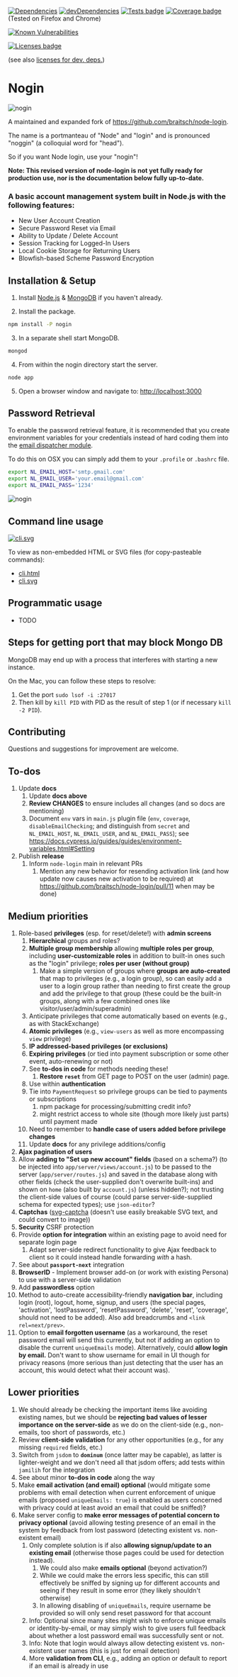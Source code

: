 <!--
[![npm](https://img.shields.io/npm/v/nogin.svg)](https://www.npmjs.com/package/nogin)
-->
[![Dependencies](https://img.shields.io/david/brettz9/nogin.svg)](https://david-dm.org/brettz9/nogin)
[![devDependencies](https://img.shields.io/david/dev/brettz9/nogin.svg)](https://david-dm.org/brettz9/nogin?type=dev)
[![Tests badge](https://raw.githubusercontent.com/brettz9/nogin/master/readme_includes/tests-badge.svg?sanitize=true)](readme_includes/tests-badge.svg)
[![Coverage badge](https://raw.githubusercontent.com/brettz9/nogin/master/readme_includes/coverage-badge.svg?sanitize=true)](readme_includes/coverage-badge.svg) (Tested on Firefox and Chrome)

[![Known Vulnerabilities](https://snyk.io/test/github/brettz9/nogin/badge.svg)](https://snyk.io/test/github/brettz9/nogin)
<!--
[![Total Alerts](https://img.shields.io/lgtm/alerts/g/brettz9/nogin.svg?logo=lgtm&logoWidth=18)](https://lgtm.com/projects/g/brettz9/nogin/alerts)
[![Code Quality: Javascript](https://img.shields.io/lgtm/grade/javascript/g/brettz9/nogin.svg?logo=lgtm&logoWidth=18)](https://lgtm.com/projects/g/brettz9/nogin/context:javascript)
-->

[![Licenses badge](https://raw.githubusercontent.com/brettz9/nogin/master/readme_includes/licenses-badge.svg?sanitize=true)](readme_includes/licenses-badge.svg)

(see also [licenses for dev. deps.](https://raw.githubusercontent.com/brettz9/nogin/master/readme_includes/licenses-badge-dev.svg?sanitize=true))

<!--
[![issuehunt-to-marktext](https://issuehunt.io/static/embed/issuehunt-button-v1.svg)](https://issuehunt.io/r/brettz9/nogin)
-->

# Nogin

![nogin](./readme_includes/nogin.jpg?raw=true)

A maintained and expanded fork of <https://github.com/braitsch/node-login>.

The name is a portmanteau of "Node" and "login" and is pronounced "noggin"
(a colloquial word for "head").

So if you want Node login, use your "nogin"!

**Note: This revised version of node-login is not yet fully ready for
production use, nor is the documentation below fully up-to-date.**

### A basic account management system built in Node.js with the following features:

- New User Account Creation
- Secure Password Reset via Email
- Ability to Update / Delete Account
- Session Tracking for Logged-In Users
- Local Cookie Storage for Returning Users
- Blowfish-based Scheme Password Encryption

## Installation & Setup

1. Install [Node.js](https://nodejs.org/) & [MongoDB](https://www.mongodb.org/) if you haven't already.

2. Install the package.

```sh
npm install -P nogin
```

3. In a separate shell start MongoDB.

```sh
mongod
```

4. From within the nogin directory start the server.

```sh
node app
```

5. Open a browser window and navigate to: [http://localhost:3000](http://localhost:3000)

## Password Retrieval

To enable the password retrieval feature, it is recommended that you create
environment variables for your credentials instead of hard coding them into
the [email dispatcher module](https://github.com/brettz9/nogin/blob/master/app/server/modules/email-dispatcher.js).

To do this on OSX you can simply add them to your `.profile` or `.bashrc` file.

```sh
export NL_EMAIL_HOST='smtp.gmail.com'
export NL_EMAIL_USER='your.email@gmail.com'
export NL_EMAIL_PASS='1234'
```

![nogin](./readme_includes/retrieve-password.jpg?raw=true)

## Command line usage

[![cli.svg](https://brettz9.github.io/nogin/readme_includes/cli.svg)](cli.svg)

To view as non-embedded HTML or SVG files (for copy-pasteable commands):

- [cli.html](https://brettz9.github.io/nogin/readme_includes/cli.html)
- [cli.svg](https://brettz9.github.io/nogin/readme_includes/cli.svg)

## Programmatic usage

- TODO

## Steps for getting port that may block Mongo DB

MongoDB may end up with a process that interferes with starting a new instance.

On the Mac, you can follow these steps to resolve:

1. Get the port `sudo lsof -i :27017`
2. Then kill by `kill PID` with PID as the result of step 1 (or if necessary `kill -2 PID`).

## Contributing

Questions and suggestions for improvement are welcome.

## To-dos

1. Update **docs**
    1. Update **docs above**
    1. **Review CHANGES** to ensure includes all changes (and so docs
        are mentioning)
    1. Document `env` vars in `main.js` plugin file (`env`, `coverage`,
        `disableEmailChecking`; and distinguish from `secret` and
        `NL_EMAIL_HOST`, `NL_EMAIL_USER`, and `NL_EMAIL_PASS`);
        see <https://docs.cypress.io/guides/guides/environment-variables.html#Setting>
1. Publish **release**
    1. Inform `node-login` main in relevant PRs
        1. Mention any new behavior for resending activation link (and how
            update now causes new activation to be required) at
            <https://github.com/braitsch/node-login/pull/11> when may be done)

## Medium priorities

1. Role-based **privileges** (esp. for reset/delete!) with **admin screens**
    1. **Hierarchical** groups and roles?
    1. **Multiple group membership** allowing **multiple roles per group**,
        including **user-customizable roles** in addition to built-in ones
        such as the "login" privilege; **roles per user (without group)**
        1. Make a simple version of groups where **groups are auto-created**
            that map to privileges (e.g., a login group), so can easily add a
            user to a login group rather than needing to first create the group
            and add the privilege to that group (these could be the built-in
            groups, along with a few combined ones like
            visitor/user/admin/superadmin)
    1. Anticipate privileges that come automatically based on events (e.g., as
        with StackExchange)
    1. **Atomic privileges** (e.g., `view-users` as well as more encompassing
        `view` privilege)
    1. **IP addressed-based privileges (or exclusions)**
    1. **Expiring privileges** (or tied into payment subscription or some
        other event, auto-renewing or not)
    1. See **to-dos in code** for methods needing these!
        1. **Restore `reset`** from GET page to POST on the user (admin) page.
    1. Use within **authentication**
    1. Tie into `PaymentRequest` so privilege groups can be tied to
        payments or subscriptions
        1. npm package for processing/submitting credit info?
        1. might restrict access to whole site (though more likely just parts)
            until payment made
    1. Need to remember to **handle case of users added before privilege
        changes**
    1. Update **docs** for any privilege additions/config
1. **Ajax pagination of users**
1. Allow **adding to "Set up new account" fields** (based on a schema?)
    (to be injected into `app/server/views/account.js`) to be passed to
    the server (`app/server/routes.js`) and saved in the database along
    with other fields (check the user-supplied don't overwrite built-ins)
    and shown on `home` (also built by `account.js`) (unless hidden?);
    not trusting the client-side values of course (could parse
    server-side-supplied schema for expected types); use `json-editor`?
1. **Captchas** ([svg-captcha](https://www.npmjs.com/package/svg-captcha)
  (doesn't use easily breakable SVG text, and could convert to image))
1. **Security** CSRF protection
1. Provide **option for integration** within an existing page to avoid need
    for separate login page
    1. Adapt server-side redirect functionality to give Ajax feedback to
        client so it could instead handle forwarding *with* a hash.
1. See about **`passport-next`** integration
1. **BrowserID** - Implement browser add-on (or work with existing Persona)
    to use with a server-side validation
1. Add **passwordless** option
1. Method to auto-create accessibility-friendly **navigation bar**, including
    login (root), logout, home, signup, and users (the special pages,
    'activation', 'lostPassword', 'resetPassword', 'delete', 'reset',
    'coverage', should not need to be added). Also add breadcrumbs and
    `<link rel=next/prev>`.
1. Option to **email forgotten username** (as a workaround, the reset
    password email will send this currently, but not if adding an option to
    disable the current `uniqueEmails` mode). Alternatively, could
    **allow login by email.** Don't want to show username for email in UI
    though for privacy reasons (more serious than just detecting that the
    user has an account, this would detect what their account was).

## Lower priorities

1. We should already be checking the important items like avoiding existing
    names, but we should be **rejecting bad values of lesser importance on
    the server-side** as we do on the client-side (e.g., non-emails, too
    short of passwords, etc.)
1. Review **client-side validation** for any other opportunities (e.g., for
    any missing `required` fields, etc.)
1. Switch from `jsdom` to **`dominum`** (once latter may be capable), as latter
    is lighter-weight and we don't need all that jsdom offers; add
    tests within `jamilih` for the integration
1. See about minor **to-dos in code** along the way
1. Make **email activation (and email) optional** (would mitigate some
    problems with email detection when current enforcement of unique emails
    (proposed `uniqueEmails: true`) is enabled as users concerned with
    privacy could at least avoid an email that could be sniffed)?
1. Make server config to **make error messages of potential concern
    to privacy optional** (avoid allowing testing presence of an email
    in the system by feedback from lost password (detecting existent
    vs. non-existent email)
    1. Only complete solution is if also **allowing signup/update
        to an existing email** (otherwise those pages could
        be used for detection instead).
        1. We could also make **emails optional** (beyond activation?)
        1. While we could make the errors less specific, this can still
            effectively be sniffed by signing up for different accounts
            and seeing if they result in some error (they likely shouldn't
            otherwise)
        1. In allowing disabling of `uniqueEmails`, require username be
            provided so will only send reset password for that account
    1. Info: Optional since many sites might wish to enforce unique emails
        or identity-by-email, or may simply wish to give users full
        feedback about whether a lost password email was successfully
        sent or not.
    1. Info: Note that login would always allow detecting existent vs.
        non-existent user names (this is just for email detection)
    1. More **validation from CLI**, e.g., adding an option or default
        to report if an email is already in use
